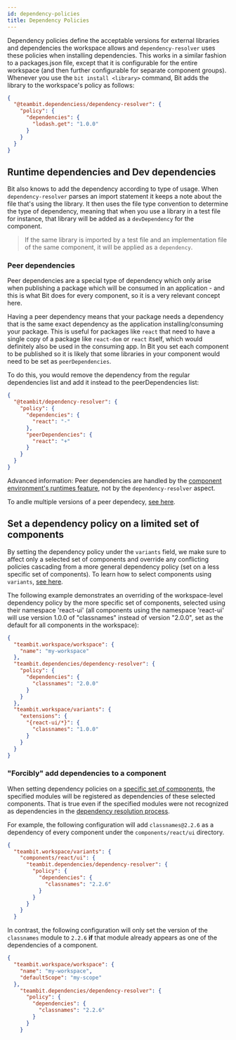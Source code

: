 ```yaml
---
id: dependency-policies
title: Dependency Policies
---
```

Dependency policies define the acceptable versions for external libraries and dependencies the workspace allows and `dependency-resolver` uses these policies when installing dependencies. This works in a similar fashion to a packages.json file, except that it is configurable for the entire workspace (and then further configurable for separate component groups).
Whenever you use the `bit install <library>` command, Bit adds the library to the workspace's policy as follows:

```json
{
  "@teambit.dependenciess/dependency-resolver": {
    "policy": {
      "dependencies": {
        "lodash.get": "1.0.0"
      }
    }
  }
}
```

## Runtime dependencies and Dev dependencies

Bit also knows to add the dependency according to type of usage. When `dependency-resolver` parses an import statement it keeps a note about the file that's using the library. It then uses the file type convention to determine the type of dependency, meaning that when you use a library in a test file for instance, that library will be added as a `devDependency` for the component.

> If the same library is imported by a test file and an implementation file of the same component, it will be applied as a `dependency`.

### Peer dependencies

Peer dependencies are a special type of dependency which only arise when publishing a package which will be consumed in an application - and this is what Bit does for every component, so it is a very relevant concept here. 

Having a peer dependency means that your package needs a dependency that is the same exact dependency as the application installing/consuming your package. This is useful for packages like `react` that need to have a single copy of a package like `react-dom` or `react` itself, which would definitely also be used in the consuming app.
In Bit you set each component to be published so it is likely that some libraries in your component would need to be set as `peerDependencies`. 

To do this, you would remove the dependency from the regular dependencies list and add it instead to the peerDependencies list:

```json
{
  "@teambit/dependency-resolver": {
    "policy": {
      "dependencies": {
        "react": "-"
      },
      "peerDependencies": {
        "react": "+"
      }
    }
  }
}
```

Advanced information: Peer dependencies are handled by the [component environment's runtimes feature](/docs/environment/overview#manage-components-runtime), not by the `dependency-resolver` aspect.

To andle multiple versions of a peer dependecy, [see here](/docs/faq/multiple-peer-dep-versions).

## Set a dependency policy on a limited set of components

By setting the dependency policy under the `variants` field, we make sure to affect only a selected set of components and override any conflicting policies cascading from a more general dependency policy (set on a less specific set of components). To learn how to select components using `variants`, [see here](docs/variants/overview).

The following example demonstrates an overriding of the workspace-level dependency policy by the more specific set of components, selected using their namespace 'react-ui' (all components using the namespace 'react-ui' will use version 1.0.0 of "classnames" instead of version "2.0.0", set as the default for all components in the workspace):

```json
{
  "teambit.workspace/workspace": {
    "name": "my-workspace"
  },
  "teambit.dependencies/dependency-resolver": {
    "policy": {
      "dependencies": {
        "classnames": "2.0.0"
      }
    }
  },
  "teambit.workspace/variants": {
    "extensions": {
      "{react-ui/*}": {
        "classnames": "1.0.0"
      }
    }
  }
}
```


### "Forcibly" add dependencies to a component
When setting dependency policies on a [specific set of components](/docs/dependencies/overview#set-a-dependency-policy-on-a-limited-set-of-components), the specified modules will be registered as dependencies of these selected components. That is true even if the specified modules were not recognized as dependencies in the [dependency resolution process](/docs/dependencies/overview#dependency-resolution).

For example, the following configuration will add `classnames@2.2.6` as a dependency of every component under the `components/react/ui` directory.

```json
{
  "teambit.workspace/variants": {
    "components/react/ui": {
      "teambit.dependencies/dependency-resolver": {
        "policy": {
          "dependencies": {
            "classnames": "2.2.6"
          }
        }
      }
    }
  }
```

In contrast, the following configuration will only set the version of the `classnames` module to `2.2.6` __if__ that module already appears as one of the dependencies of a component.

```json
{
  "teambit.workspace/workspace": {
    "name": "my-workspace",
    "defaultScope": "my-scope"
  },
    "teambit.dependencies/dependency-resolver": {
      "policy": {
        "dependencies": {
          "classnames": "2.2.6"
        }
      }
    }
```